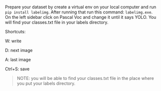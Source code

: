 Prepare your dataset by create a virtual env on your local computer and run `pip install labelimg`. After running that run this command: `labelimg.exe`. On the left sidebar click on Pascal Voc and change it until it says YOLO. You will find your classes.txt file in your labels directory.

Shortcuts:

W: write

D: next image

A: last image

Ctrl+S: save

> NOTE: you will be able to find your classes.txt file in the place where you put your labels directory.
